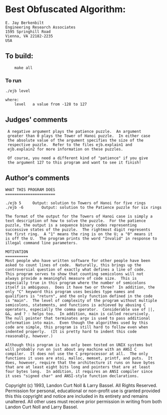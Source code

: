 # Best Obfuscated Algorithm:

	E. Jay Berkenbilt
	Engineering Research Associates
	1595 Springhill Road
	Vienna, VA 22182-2235
	USA

## To build:

        make all

### To run

	./ejb level

	where:
	    level   a value from -128 to 127

## Judges' comments

     A negative argument plays the patience puzzle.  An argument
     greater than 0 plays the Tower of Hanoi puzzle.  In either case
     the absolute value of the argument specifies the size of the
     respective puzzle.  Refer to the files ejb.explain1 and
     ejb.explain2 for more information on these puzzles.

     Of course, you need a different kind of "patience" if you give
     the argument 127 to this program and want to see it finish!

## Author's comments

    WHAT THIS PROGRAM DOES
    ======================

    ./ejb 5		Output: solution to Towers of Hanoi for five rings
    ./ejb -6		Output: solution to the Patience puzzle for six rings

    The format of the output for the Towers of Hanoi case is simply a
    text description of how to solve the puzzle.  For the patience
    puzzle, the output is a sequence binary codes representing
    successive states of the puzzle.  The rightmost digit represents
    the first ring.  A "1" means the ring is on the U; a "0" means it
    is off the U.  The program prints the word "Invalid" in response to
    illegal command line parameters.

    MOTIVATION
    ==========
    Most people who have written software for other people have been
    asked to count lines of code.  Naturally, this brings up the
    controversial question of exactly what defines a line of code.
    This program serves to show that counting semicolons will not
    always provide a meaningful measure of code size.  This is
    especially true in this program where the number of semicolons
    itself is ambiguous.  Does it have two or three?  In addition, the
    only "C" keyword this program uses besides type names and
    qualifiers is "return", and the only function defined in the code
    is "main".  The level of complexity of the program without multiple
    semicolons, statements, and functions is achieved by abusing C
    operators, especially the comma operator.  Considerable use of ||,
    &&, and ? : helps too.  In addition, main is called recursively.
    The null pointer that terminates argv is used to pass additional
    information into main.  Even though the algorithms used by this
    code are simple, this program is still hard to follow even when
    indented properly.  (It is pretty hard to indent this code
    reasonably, however.)

    Although this program is has only been tested on UNIX systems but
    will probably run on just about any machine with an ANSI C
    compiler.  It does not use the C preprocessor at all.  The only
    functions it uses are atoi, malloc, memset, printf, and puts.  It
    does, however, require that the architecture it runs on have bytes
    that are at least eight bits long and pointers that are at least
    four bytes long.  In addition, it requires an ANSI compiler since
    it uses "signed char" and ANSI-style function declarations.

Copyright (c) 1993, Landon Curt Noll & Larry Bassel.
All Rights Reserved.  Permission for personal, educational or non-profit use is
granted provided this this copyright and notice are included in its entirety
and remains unaltered.  All other uses must receive prior permission in writing
from both Landon Curt Noll and Larry Bassel.
